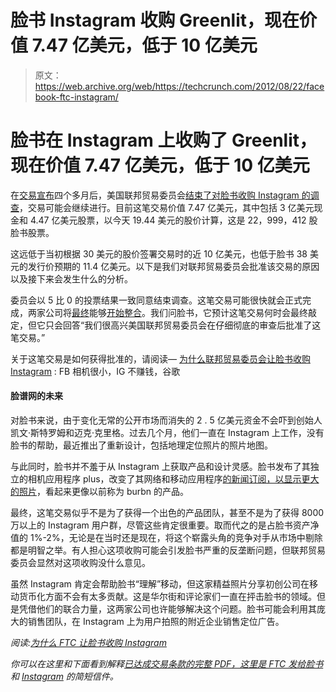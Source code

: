 # 脸书 Instagram 收购 Greenlit，现在价值 7.47 亿美元，低于 10 亿美元

> 原文：<https://web.archive.org/web/https://techcrunch.com/2012/08/22/facebook-ftc-instagram/>

# 脸书在 Instagram 上收购了 Greenlit，现在价值 7.47 亿美元，低于 10 亿美元

在[交易宣布](https://web.archive.org/web/20220815144318/https://beta.techcrunch.com/2012/04/09/facebook-to-acquire-instagram-for-1-billion/)四个多月后，美国联邦贸易委员会[结束了对脸书收购 Instagram 的调查](https://web.archive.org/web/20220815144318/http://www.ftc.gov/opa/2012/08/instagram.shtm)，交易可能会继续进行。目前这笔交易价值 7.47 亿美元，其中包括 3 亿美元现金和 4.47 亿美元股票，以今天 19.44 美元的股价计算，这是 22，999，412 股脸书股票。

这远低于当初根据 30 美元的股价签署交易时的近 10 亿美元，也低于脸书 38 美元的发行价预期的 11.4 亿美元。以下是我们对联邦贸易委员会批准该交易的原因以及接下来会发生什么的分析。

委员会以 5 比 0 的投票结果一致同意结束调查。这笔交易可能很快就会正式完成，两家公司将[最终](https://web.archive.org/web/20220815144318/https://beta.techcrunch.com/2012/07/26/zuckerberg-on-instagram-theres-been-no-integration-the-acquisition-hasnt-closed/)能够[开始整合](https://web.archive.org/web/20220815144318/https://beta.techcrunch.com/2012/04/09/facebook-to-acquire-instagram-for-1-billion/)。我们问脸书，它预计这笔交易何时会最终敲定，但它只会回答“我们很高兴美国联邦贸易委员会在仔细彻底的审查后批准了这笔交易。”

关于这笔交易是如何获得批准的，请阅读— [为什么联邦贸易委员会让脸书收购 Instagram](https://web.archive.org/web/20220815144318/https://beta.techcrunch.com/2012/08/22/ftc-facebook-instagram/) : FB 相机很小，IG 不赚钱，谷歌

#### 脸谱网的未来

对脸书来说，由于变化无常的公开市场而消失的 2 . 5 亿美元资金不会吓到创始人凯文·斯特罗姆和迈克·克里格。过去几个月，他们一直在 Instagram 上工作，没有脸书的帮助，最近推出了重新设计，包括地理定位照片的照片地图。

与此同时，脸书并不羞于从 Instagram 上获取产品和设计灵感。脸书发布了其独立的相机应用程序 plus，改变了其网络和移动应用程序[的新闻订阅，以显示更大的照片](https://web.archive.org/web/20220815144318/https://beta.techcrunch.com/2012/05/14/facebook-mobile-redesign/)，看起来更像以前称为 burbn 的产品。

最终，这笔交易似乎不是为了获得一个出色的产品团队，甚至不是为了获得 8000 万以上的 Instagram 用户群，尽管这些肯定很重要。取而代之的是占脸书资产净值的 1%-2%，无论是在当时还是现在，将这个崭露头角的竞争对手从市场中剔除都是明智之举。有人担心这项收购可能会引发脸书严重的反垄断问题，但联邦贸易委员会显然对这项收购没什么意见。

虽然 Instagram 肯定会帮助脸书“理解”移动，但这家精益照片分享初创公司在移动货币化方面不会有太多贡献。这是华尔街和评论家们一直在抨击脸书的领域。但是凭借他们的联合力量，这两家公司也许能够解决这个问题。脸书可能会利用其庞大的销售团队，在 Instagram 上为用户拍照的附近企业销售定位广告。

*阅读:[为什么 FTC 让脸书收购 Instagram](https://web.archive.org/web/20220815144318/https://beta.techcrunch.com/2012/08/22/ftc-facebook-instagram/)*

*你可以在这里和下面看到解释[已达成交易条款的完整 PDF，这里是 FTC 发给](https://web.archive.org/web/20220815144318/http://www.oft.gov.uk/shared_oft/mergers_ea02/2012/facebook.pdf)[脸书](https://web.archive.org/web/20220815144318/http://www.ftc.gov/os/closings/comm/120822barnettfacebookcltr.pdf)和 [Instagram](https://web.archive.org/web/20220815144318/http://www.ftc.gov/os/closings/comm/120822zeiglerinstagramcltr.pdf) 的简短信件。*